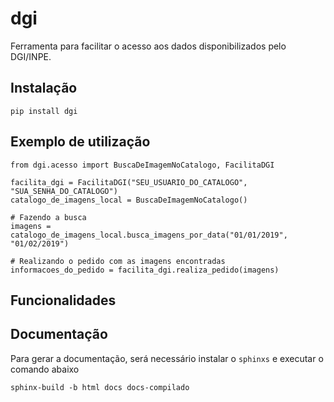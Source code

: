 # dgi

Ferramenta para facilitar o acesso aos dados disponibilizados pelo DGI/INPE.

## Instalação

```{shell}
pip install dgi
```

## Exemplo de utilização

```{python}
from dgi.acesso import BuscaDeImagemNoCatalogo, FacilitaDGI

facilita_dgi = FacilitaDGI("SEU_USUARIO_DO_CATALOGO", "SUA_SENHA_DO_CATALOGO")
catalogo_de_imagens_local = BuscaDeImagemNoCatalogo()

# Fazendo a busca
imagens = catalogo_de_imagens_local.busca_imagens_por_data("01/01/2019", "01/02/2019")

# Realizando o pedido com as imagens encontradas
informacoes_do_pedido = facilita_dgi.realiza_pedido(imagens)
```

## Funcionalidades

## Documentação

Para gerar a documentação, será necessário instalar o `sphinxs` e executar o comando abaixo

```shell
sphinx-build -b html docs docs-compilado
```
